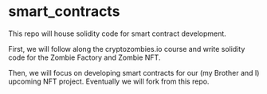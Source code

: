 # smart_contracts

This repo will house solidity code for smart contract development. 

First, we will follow along the cryptozombies.io course and write solidity code for the Zombie Factory and Zombie NFT.

Then, we will focus on developing smart contracts for our (my Brother and I) upcoming NFT project. Eventually we will fork from this repo.
